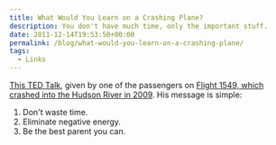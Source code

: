 ```yaml
---
title: What Would You Learn on a Crashing Plane?
description: You don't have much time, only the important stuff.
date: 2011-12-14T19:53:50+00:00
permalink: /blog/what-would-you-learn-on-a-crashing-plane/
tags:
  - Links
---
```


[This TED Talk](http://www.ted.com/talks/ric_elias.html), given by one of the passengers on [Flight 1549, which crashed into the Hudson River in 2009](http://en.wikipedia.org/wiki/US_Airways_Flight_1549). His message is simple:

  1. Don't waste time.
  2. Eliminate negative energy.
  3. Be the best parent you can.